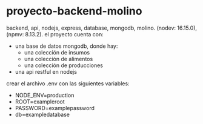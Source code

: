 # proyecto-backend-molino
backend, api, nodejs, express, database, mongodb, molino. (nodev: 16.15.0), (npmv: 8.13.2). el proyecto cuenta con:
- una base de datos mongodb, donde hay:
    - una colección de insumos
    - una colección de alimentos
    - una colección de producciones
- una api restful en nodejs

crear el archivo .env con las siguientes variables:

- NODE_ENV=production
- ROOT=exampleroot
- PASSWORD=examplepassword
- db=exampledatabase